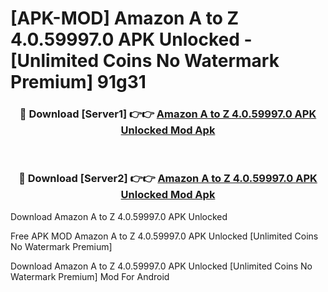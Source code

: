 # [APK-MOD] Amazon A to Z 4.0.59997.0 APK Unlocked - [Unlimited Coins No Watermark Premium] 91g31



<div align="center">
<h3>🔴 Download [Server1] 👉👉 <a href="https://momento.my/?title=Amazon_A_to_Z_4.0.59997.0_APK_Unlocked">Amazon A to Z 4.0.59997.0 APK Unlocked Mod Apk</a></h3><br>

<h3>🔴 Download [Server2] 👉👉 <a href="https://momento.my/?title=Amazon_A_to_Z_4.0.59997.0_APK_Unlocked">Amazon A to Z 4.0.59997.0 APK Unlocked Mod Apk</a></h3>
</div>



Download Amazon A to Z 4.0.59997.0 APK Unlocked 

Free APK MOD Amazon A to Z 4.0.59997.0 APK Unlocked [Unlimited Coins No Watermark Premium]

Download Amazon A to Z 4.0.59997.0 APK Unlocked [Unlimited Coins No Watermark Premium] Mod For Android
